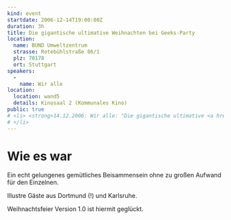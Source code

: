 ```yaml
---
kind: event
startdate: 2006-12-14T19:00:00Z
duration: 3h
title: Die gigantische ultimative Weihnachten bei Geeks-Party
location:
  name: BUND Umweltzentrum
  strasse: Rotebühlstraße 86/1
  plz: 70178
  ort: Stuttgart
speakers:
  -
    name: Wir alle
location:
  location: wand5
  details: Kinosaal 2 (Kommunales Kino)
public: true
# <li> <strong>14.12.2006: Wir alle: "Die gigantische ultimative <a href="http://www.cccs.de/wiki/bin/view/Main/Weihnachtsfeier" target="_top">Weihnachten bei Geeks-Party</a>"</strong>
# </li>
---
```

Wie es war
=========

Ein echt gelungenes gemütliches Beisammensein ohne zu großen Aufwand für den
Einzelnen.

Illustre Gäste aus Dortmund (!) und Karlsruhe.

Weihnachtsfeier Version 1.0 ist hiermit geglückt.
